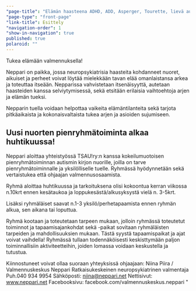 ```yaml
---
"page-title": "Elämän haasteena ADHD, ADD, Asperger, Tourette, lievä autismi?"
"page-type": "front-page"
"link-title": Esittely
"navigation-order": 1
"show-in-navigation": true
published: true
polaroid: ""
---
```





Tukea elämään valmennuksella!

Neppari on paikka, jossa neuropsykiatrisia haasteita kohdanneet nuoret, aikuiset ja perheet voivat löytää mielekkään tavan elää omanlaistansa arkea ja toteuttaa itseään. Nepparissa vahvistetaan itsenäisyyttä, autetaan haasteiden kanssa selviytymisessä, sekä etsitään erilaisia vaihtoehtoja arjen ja elämän tueksi. 

Nepparin tuella voidaan helpottaa vaikeita elämäntilanteita sekä tarjota pitkäaikaista ja kokonaisvaltaista tukea arjen ja asioiden sujumiseen.



## Uusi nuorten pienryhmätoiminta alkaa huhtikuussa!

Neppari aloittaa yhteistyössä TSAU!ry:n kanssa kokeilumuotoisen pienryhmätoiminnan autismin kirjon nuorille, joilla on tarve pienryhmätoiminnalle ja yksilölliselle tuelle. Ryhmässä hyödynnetään sekä vertaistukea että ohjaajan valmennusosaamista.

Ryhmä aloittaa huhtikuussa ja tarkoituksena olisi kokoontua kerran
viikossa n.10krt ennen kesätaukoa ja loppukesästä/alkusyksystä vielä n. 3-5krt.

Lisäksi ryhmäläiset saavat n.1-3 yksilö/perhetapaamista ennen ryhmän alkua, sen aikana tai loputtua.

Ryhmä kootaan ja toteutetaan tarpeen mukaan, jolloin ryhmässä toteutetut toiminnot ja tapaamisajankohdat sekä -paikat sovitaan ryhmäläisten tarpeiden ja mahdollisuuksien mukaan. Tästä syystä tapaamispaikat ja ajat voivat vaihdella!
Ryhmässä tullaan todennäköisesti keskisttymään paljon toiminnallisiin aktiviteetteihin, joiden lomassa voidaan keskustella ja tutustua.

Kiinnostuneet voivat ollaa suoraan yhteyksissä ohjaajaan:
Niina Piira / Valmennuskeskus Neppari
Ratkaisukeskeinen neuropsykiatrinen valmentaja
Puh.040 934 9954
Sähköposti: niina@neppari.net
Nettisivut: www.neppari.net
Facebooksivu: facebook.com/valmennuskeskus.neppari "